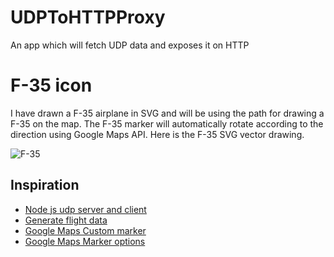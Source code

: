# UDPToHTTPProxy
An app which will fetch UDP data and exposes it on HTTP

# F-35 icon
I have drawn a F-35 airplane in SVG and will be using the path for drawing a F-35 on the map.
The F-35 marker will automatically rotate according to the direction using Google Maps API.
Here is the F-35 SVG vector drawing.

![F-35](https://dl.dropboxusercontent.com/u/3260327/svg/f35_marker.svg) 

## Inspiration
* [Node js udp server and client](http://www.hacksparrow.com/node-js-udp-server-and-client-example.html)
* [Generate flight data](http://www.findlatitudeandlongitude.com/click-lat-lng-list/#.VlnNsN8ve_A)  
* [Google Maps Custom marker](https://developers.google.com/maps/documentation/javascript/examples/marker-symbol-custom)
* [Google Maps Marker options](https://developers.google.com/maps/documentation/javascript/reference#MarkerOptions)
